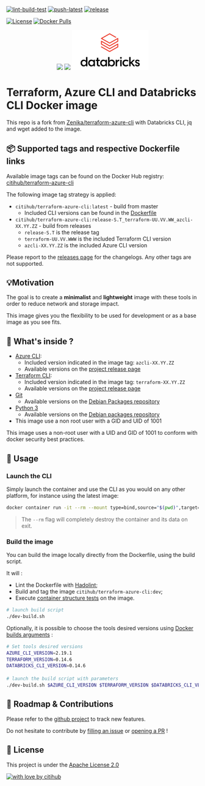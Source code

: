 [![lint-build-test](https://github.com/citihub/terraform-azure-cli/workflows/lint-build-test/badge.svg)](https://github.com/citihub/terraform-azure-cli/actions?query=workflow%3Alint-build-test)
[![push-latest](https://github.com/citihub/terraform-azure-cli/workflows/push-latest/badge.svg)](https://github.com/citihub/terraform-azure-cli/actions?query=workflow%3Apush-latest)
[![release](https://github.com/citihub/terraform-azure-cli/workflows/release/badge.svg)](https://github.com/citihub/terraform-azure-cli/actions?query=workflow%3Arelease)

[![License](https://img.shields.io/badge/License-Apache%202.0-blue.svg)](https://opensource.org/licenses/Apache-2.0)
[![Docker Pulls](https://img.shields.io/docker/pulls/citihub/terraform-azure-cli.svg)](https://hub.docker.com/r/citihub/terraform-azure-cli/)

<p align="center">
  <a href="https://azure.microsoft.com"><img width="200" src="https://github.com/citihub/terraform-azure-cli/raw/master/resources/azure-logo.png"></a>
  <a href="https://www.terraform.io/"><img width="200" src="https://github.com/citihub/terraform-azure-cli/raw/master/resources/terraform-logo.png"></a>
  <a href="https://www.databricks.com/"><img width="200" src="https://github.com/citihub/terraform-azure-cli/raw/master/resources/databricks-logo.png"></a>
</p>

# Terraform, Azure CLI and Databricks CLI Docker image
This repo is a fork from [Zenika/terraform-azure-cli](https://github.com/zenika/terraform-azure-cli) with Databricks CLI, jq and wget added to the image.

## 📦 Supported tags and respective Dockerfile links
Available image tags can be found on the Docker Hub registry: [citihub/terraform-azure-cli](https://hub.docker.com/r/citihub/terraform-azure-cli/tags)

The following image tag strategy is applied:
* `citihub/terraform-azure-cli:latest` - build from master
  * Included CLI versions can be found in the [Dockerfile](https://github.com/citihub/terraform-azure-cli/blob/master/Dockerfile)
* `citihub/terraform-azure-cli:release-S.T_terraform-UU.VV.WW_azcli-XX.YY.ZZ` - build from releases
  * `release-S.T` is the release tag
  * `terraform-UU.VV.WWW` is the included Terraform CLI version
  * `azcli-XX.YY.ZZ` is the included Azure CLI version

Please report to the [releases page](https://github.com/citihub/terraform-azure-cli/releases) for the changelogs. Any other tags are not supported.

## 💡Motivation
The goal is to create a **minimalist** and **lightweight** image with these tools in order to reduce network and storage impact.

This image gives you the flexibility to be used for development or as a base image as you see fits.

## 🔧 What's inside ?
* [Azure CLI](https://docs.microsoft.com/cli/azure/?view=azure-cli-latest):
  * Included version indicated in the image tag: `azcli-XX.YY.ZZ`
  * Available versions on the [project release page](https://github.com/Azure/azure-cli/releases)
* [Terraform CLI](https://www.terraform.io/docs/commands/index.html):
  * Included version indicated in the image tag: `terraform-XX.YY.ZZ`
  * Available versions on the [project release page](https://github.com/hashicorp/terraform/releases)
* [Git](https://git-scm.com/)
  * Available versions on the [Debian Packages repository](https://packages.debian.org/search?suite=buster&arch=any&searchon=names&keywords=git)
* [Python 3](https://www.python.org/)
  * Available versions on the [Debian packages repository](https://packages.debian.org/search?suite=buster&arch=any&searchon=names&keywords=python3)
* This image use a non root user with a GID and UID of 1001

This image uses a non-root user with a UID and GID of 1001 to conform with docker security best practices.

## 🚀 Usage

### Launch the CLI
Simply launch the container and use the CLI as you would on any other platform, for instance using the latest image:

```bash
docker container run -it --rm --mount type=bind,source="$(pwd)",target=/workspace citihub/terraform-azure-cli:latest
```

> The `--rm` flag will completely destroy the container and its data on exit.

### Build the image
You can build the image locally directly from the Dockerfile, using the build script.

It will :
* Lint the Dockerfile with [Hadolint](https://github.com/hadolint/hadolint);
* Build and tag the image `citihub/terraform-azure-cli:dev`;
* Execute [container structure tests](https://github.com/GoogleContainerTools/container-structure-test) on the image.

```bash
# launch build script
./dev-build.sh
```

Optionally, it is possible to choose the tools desired versions using [Docker builds arguments](https://docs.docker.com/engine/reference/commandline/build/#set-build-time-variables---build-arg) :

```bash
# Set tools desired versions
AZURE_CLI_VERSION=2.19.1
TERRAFORM_VERSION=0.14.6
DATABRICKS_CLI_VERSION=0.14.6

# launch the build script with parameters
./dev-build.sh $AZURE_CLI_VERSION $TERRAFORM_VERSION $DATABRICKS_CLI_VERSION
```

## 🙏 Roadmap & Contributions
Please refer to the [github project](https://github.com/citihub/terraform-azure-cli/projects/1) to track new features.

Do not hesitate to contribute by [filling an issue](https://github.com/citihub/terraform-azure-cli/issues) or [opening a PR](https://github.com/citihub/terraform-azure-cli/pulls) !

## 📖 License
This project is under the [Apache License 2.0](https://raw.githubusercontent.com/citihub/terraform-azure-cli/master/LICENSE)

[![with love by citihub](https://img.shields.io/badge/With%20%E2%9D%A4%EF%B8%8F%20by-citihub-b51432.svg)](https://oss.citihub.com)
